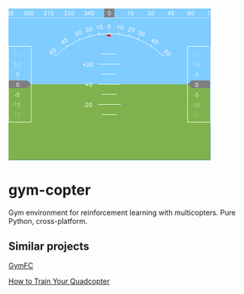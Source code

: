 <img src="hud.png" width=400>

# gym-copter
Gym environment for reinforcement learning with multicopters.  Pure Python, cross-platform.

## Similar projects

[GymFC](https://github.com/wil3/gymfc)

[How to Train Your Quadcopter](https://towardsdatascience.com/how-to-train-your-quadcopter-adventures-in-machine-learning-algorithms-e6ee5033fd61)
